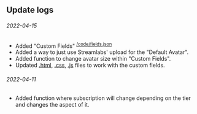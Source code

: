 ## Update logs
###### 2022-04-15
- Added "Custom Fields" <sup>[/code/fields.json](code/fields.json)</sup>
- Added a way to just use Streamlabs' upload for the "Default Avatar".
- Added function to change avatar size within "Custom Fields".
- Updated [.html](code/index.html), [.css](code/style.css), [.js](code/functions.js) files to work with the custom fields. 

###### 2022-04-11 
- Added function where subscription will change depending on the tier and changes the aspect of it.
